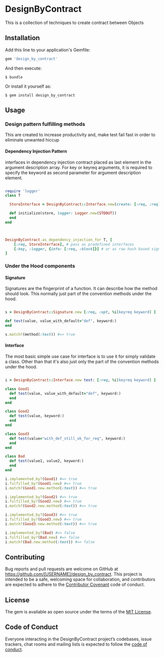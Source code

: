 # DesignByContract

This is a collection of techniques to create contract between Objects

## Installation

Add this line to your application's Gemfile:

```ruby
gem 'design_by_contract'
```

And then execute:

    $ bundle

Or install it yourself as:

    $ gem install design_by_contract

## Usage

### Design pattern fulfilling methods

This are created to increase productivity and, make test fail fast in order to eliminate unwanted hiccup

#### Dependency Injection Pattern

interfaces in dependency injection contract placed as last element in the argument description array.
For key or keyreq arguments, it is required to specify the keyword as second parameter for argument description element.

```ruby

require 'logger'
class T

  StoreInterface = DesignByContract::Interface.new(create: [:req, :req], read: [:req])

  def initialize(store, logger: Logger.new(STDOUT))
  end
end



DesignByContract.as_dependency_injection_for T, [
    [:req, StoreInterface], # pass as predefined interfaces
    [:key, :logger, {info: [:req, :block]}] # or as raw hash based signature
]

```


### Under the Hood components

#### Signature

Signatures are the fingerprint of a function.
It can describe how the method should look.
This normally just part of the convention methods under the hood.


```ruby

s = DesignByContract::Signature.new [:req, :opt, %i[keyreq keyword] ]

def test(value, value_with_default="def", keyword:)
end

s.match?(method(:test)) #=> true
```

#### Interface

The most basic simple use case for interface is to use it for simply validate a class.
Other than that it's also just only the part of the convention methods under the hood.

```ruby

i = DesignByContract::Interface.new test: [:req, %i[keyreq keyword] ]

class Good1
  def test(value, value_with_default="def", keyword:)
  end
end

class Good2
  def test(value, keyword:)
  end
end

class Good3
  def test(value="with_def_still_ok_for_req", keyword:)
  end
end

class Bad
  def test(value1, value2, keyword:)
  end
end

i.implemented_by?(Good1) #=> true
i.fulfilled_by?(Good1.new) #=> true
i.match?(Good1.new.method(:test)) #=> true

i.implemented_by?(Good2) #=> true
i.fulfilled_by?(Good2.new) #=> true
i.match?(Good2.new.method(:test)) #=> true

i.implemented_by?(Good3) #=> true
i.fulfilled_by?(Good3.new) #=> true
i.match?(Good3.new.method(:test)) #=> true

i.implemented_by?(Bad) #=> false
i.fulfilled_by?(Bad.new) #=> false
i.match?(Bad.new.method(:test)) #=> false

```
## Contributing

Bug reports and pull requests are welcome on GitHub at https://github.com/[USERNAME]/design_by_contract. This project is intended to be a safe, welcoming space for collaboration, and contributors are expected to adhere to the [Contributor Covenant](http://contributor-covenant.org) code of conduct.

## License

The gem is available as open source under the terms of the [MIT License](http://opensource.org/licenses/MIT).

## Code of Conduct

Everyone interacting in the DesignByContract project’s codebases, issue trackers, chat rooms and mailing lists is expected to follow the [code of conduct](https://github.com/[USERNAME]/design_by_contract/blob/master/CODE_OF_CONDUCT.md).
